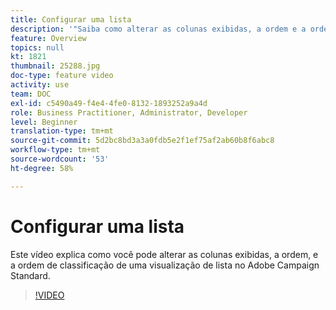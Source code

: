 ```yaml
---
title: Configurar uma lista
description: '"Saiba como alterar as colunas exibidas, a ordem e a ordem de classificação de uma exibição de lista no Adobe Campaign Standard.  "'
feature: Overview
topics: null
kt: 1821
thumbnail: 25288.jpg
doc-type: feature video
activity: use
team: DOC
exl-id: c5490a49-f4e4-4fe0-8132-1893252a9a4d
role: Business Practitioner, Administrator, Developer
level: Beginner
translation-type: tm+mt
source-git-commit: 5d2bc8bd3a3a0fdb5e2f1ef75af2ab60b8f6abc8
workflow-type: tm+mt
source-wordcount: '53'
ht-degree: 58%

---
```


# Configurar uma lista

Este vídeo explica como você pode alterar as colunas exibidas, a ordem, e a ordem de classificação de uma visualização de lista no Adobe Campaign Standard.

>[!VIDEO](https://video.tv.adobe.com/v/25288/?quality=12)

